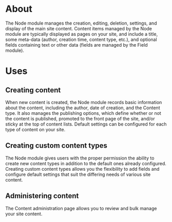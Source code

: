 About
=====

The Node module manages the creation, editing, deletion, settings, and display of the main site content. Content items managed by the Node
module are typically displayed as pages on your site, and include a title, some meta-data (author, creation time, content type, etc.), and
optional fields containing text or other data (fields are managed by the Field module).


Uses
====


Creating content
----------------

When new content is created, the Node module records basic information about the content, including the author, date of creation, and the
Content type. It also manages the publishing options, which define whether or not the content is published, promoted to the front page of
the site, and/or sticky at the top of content lists. Default settings can be configured for each type of content on your site. 


Creating custom content types
-----------------------------

The Node module gives users with the proper permission the ability to create new content types in addition to the default ones already
configured. Creating custom content types allows you the flexibility to add fields and configure default settings that suit the differing
needs of various site content. 


Administering content
---------------------

The Content administration page allows you to review and bulk manage your site content. 